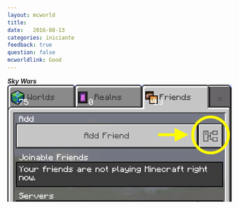 ```yaml
---
layout: mcworld
title:  
date:   2016-08-13
categories: iniciante
feedback: true
question: false
mcworldlink: Good
---
```

***Sky Wars***  
![screenshot](/assets/images/addserver.png)  




